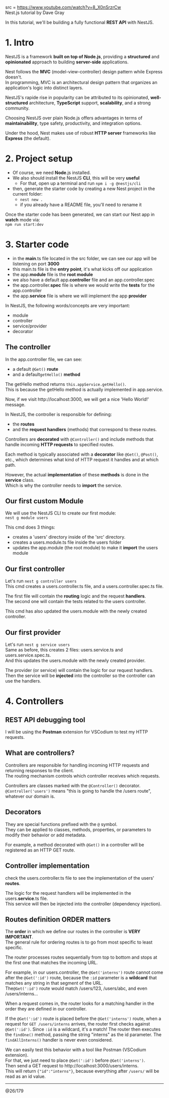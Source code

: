 src = https://www.youtube.com/watch?v=8_X0nSrzrCw  
Nest.js tutorial by Dave Gray  

In this tutorial, we'll be building a fully functional **REST API** with NestJS.   

# 1. Intro

NestJS is a framework **built on top of Node.js**, providing a **structured** and **opinionated** approach
to building **server-side** applications.  

Nest follows the **MVC** (model-view-controller) design pattern while Express doesn't.  
In programming, MVC is an architectural design pattern that organizes an application's logic into distinct layers.  

NestJS's rapide rise in popularity can be attributed to its opinionated, **well-structured** architecture, **TypeScript**
support, **scalability**, and a strong community.  

Choosing NestJS over plain Node.js offers advantages in terms of **maintainability**, type safety, productivity, 
and integration options.  

Under the hood, Nest makes use of robust **HTTP server** frameworks like **Express** (the default).  

# 2. Project setup

- Of course, we need **Node**.js installed.  
- We also should install the NestJS **CLI**, this will be very **useful**
  - For that, open up a terminal and run `npm i -g @nestjs/cli`
- then, generate the starter code by creating a new Nest project in the current folder:
  - `nest new .`
  - if you already have a README file, you'll need to rename it

Once the starter code has been generated, we can start our Nest app in **watch** mode via:   
`npm run start:dev`

# 3. Starter code

- in the **main**.ts file located in the src folder, we can see our app will be listening on port **3000**
- this main.ts file is the **entry point**, it's what kicks off our application
- the app.**module** file is the **root module**
- we also have a default app.**controller** file and an app.controller.spec
- the app.controller.**spec** file is where we would write the **tests** for the app.controller
- the app.**service** file is where we will implement the app **provider**

In NestJS, the following words/concepts are very important:
- module
- controller
- service/provider
- decorator

## The controller

In the app.controller file, we can see: 
- a default `@Get()` **route** 
- and a default`getHello()` **method**

The getHello method returns `this.appService.getHello()`.  
This is because the getHello method is actually implemented in app.service.  

Now, if we visit http://localhost:3000, we will get a nice 'Hello World!' message.  

In NestJS, the controller is responsible for defining:
- the **routes** 
- and the **request handlers** (methods) that correspond to these routes. 

Controllers are **decorated** with `@Controller()` and include methods that handle incoming **HTTP requests** to specified routes. 

Each method is typically associated with a **decorator** like `@Get()`, `@Post()`, etc., which determines what kind of HTTP request it handles and at which path.  

However, the actual **implementation** of these **methods** is done in the **service** class.  
Which is why the controller needs to **import** the service.  

## Our first custom Module

We will use the NestJS CLI to create our first module:  
`nest g module users`  

This cmd does 3 things:
- creates a 'users' directory inside of the 'src' directory.  
- creates a users.module.ts file inside the users folder
- updates the app.module (the root module) to make it **import** the users module

## Our first controller

Let's run `nest g controller users`  
This cmd creates a users.controller.ts file, and a users.controller.spec.ts file.  

The first file will contain the **routing** logic and the request **handlers**.  
The second one will contain the tests related to the users controller.  

This cmd has also updated the users.module with the newly created controller.  

## Our first provider

Let's run `nest g service users`  
Same as before, this creates 2 files: users.service.ts and users.service.spec.ts.  
And this updates the users.module with the newly created provider.  

The provider (or service) will contain the logic for our request handlers.  
Then the service will be **injected** into the controller so the controller can use the handlers.  

# 4. Controllers

## REST API debugging tool

I will be using the **Postman** extension for VSCodium to test my HTTP requests.

## What are controllers?

Controllers are responsible for handling incoming HTTP requests and returning responses to the client.  
The routing mechanism controls which controller receives which requests.  

Controllers are classes marked with the `@Controller()` decorator.  
`@Controller('users')` means "this is going to handle the /users route", whatever our domain is.  

## Decorators

They are special functions prefixed with the `@` symbol.   
They can be applied to classes, methods, properties, or parameters to modify their behavior or add metadata.  

For example, a method decorated with `@Get()` in a controller will be registered as an HTTP GET route.  

## Controller implementation

check the users.controller.ts file to see the implementation of the users' **routes**.  

The logic for the request handlers will be implemented in the users.**service**.ts file.  
This service will then be injected into the controller (dependency injection).  

## Routes definition ORDER matters

The **order** in which we define our routes in the controller is **VERY IMPORTANT**.  
The general rule for ordering routes is to go from most specific to least specific.  

The router processes routes sequentially from top to bottom and stops at the first one that matches the incoming URL.  

For example, in our users.controller, the `@Get('interns')` route cannot come after the `@Get(':id')` route, 
because the `:id` parameter is a **wildcard** that matches any string in that segment of the URL.  
The`@Get(':id')` route would match /users/123, /users/abc, and even /users/interns...  

When a request comes in, the router looks for a matching handler in the order they are defined in our controller.  

If the `@Get(':id')` route is placed before the `@Get('interns')` route, when a request for `GET /users/interns` 
arrives, the router first checks against `@Get(':id')`. Since `:id` is a wildcard, it's a match! The router then
executes the `findOne()` method, passing the string "interns" as the id parameter. The `findAllInterns()` 
handler is never even considered.

We can easily test this behavior with a tool like Postman (VSCodium extension).  
For that, we just need to place `@Get(':id')` before `@Get('interns')`.  
Then send a GET request to http://localhost:3000/users/interns.  
This will return `{"id":"interns"}`, because everything after `/users/` will be read as an id value.  




---
@26/179